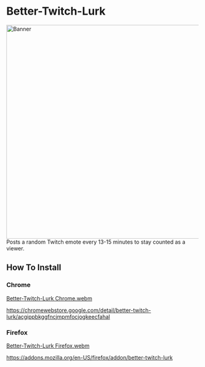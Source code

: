 # Better-Twitch-Lurk
<img width="1400" height="560" alt="Banner" src="https://github.com/user-attachments/assets/142038e8-fdb3-4699-83f9-b84ce30d9d85" />
Posts a random Twitch emote every 13-15 minutes to stay counted as a viewer.

## How To Install
### Chrome
[Better-Twitch-Lurk Chrome.webm](https://github.com/user-attachments/assets/eb1d137a-8bca-4f42-bb2a-bc766aa3908c)

https://chromewebstore.google.com/detail/better-twitch-lurk/acgippbkggfncjmpmfocjogkeecfahal

### Firefox
[Better-Twitch-Lurk Firefox.webm](https://github.com/user-attachments/assets/14add06f-c8c3-4491-b7e2-2c8d07befa41)

https://addons.mozilla.org/en-US/firefox/addon/better-twitch-lurk